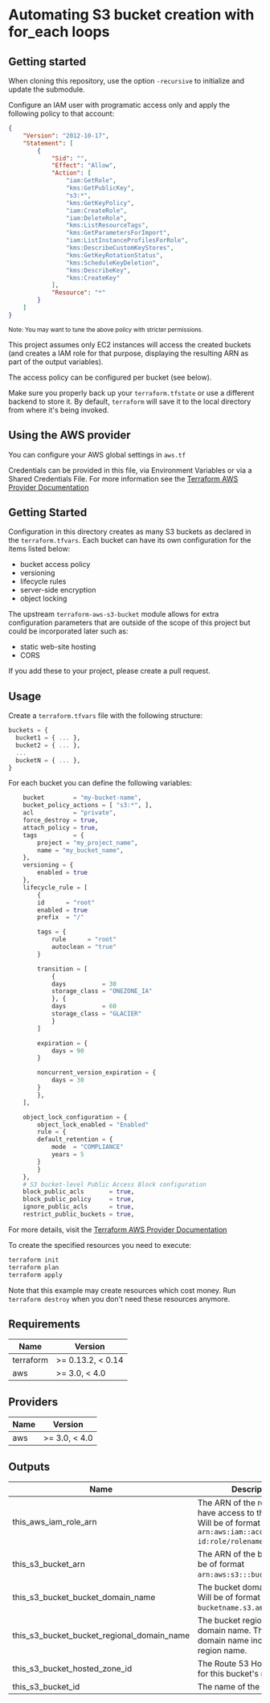 # Automating S3 bucket creation with for_each loops

## Getting started

When cloning this repository, use the option `-recursive` to initialize and update the submodule.

Configure an IAM user with programatic access only and apply the following policy to that account:

```json
{
    "Version": "2012-10-17",
    "Statement": [
        {
            "Sid": "",
            "Effect": "Allow",
            "Action": [
                "iam:GetRole",
                "kms:GetPublicKey",
                "s3:*",
                "kms:GetKeyPolicy",
                "iam:CreateRole",
                "iam:DeleteRole",
                "kms:ListResourceTags",
                "kms:GetParametersForImport",
                "iam:ListInstanceProfilesForRole",
                "kms:DescribeCustomKeyStores",
                "kms:GetKeyRotationStatus",
                "kms:ScheduleKeyDeletion",
                "kms:DescribeKey",
                "kms:CreateKey"
            ],
            "Resource": "*"
        }
    ]
}
```

<sub>Note: You may want to tune the above policy with stricter permissions.</sub>

This project assumes only EC2 instances will access the created buckets (and creates a IAM role for that purpose, displaying the resulting ARN as part of the output variables).

The access policy can be configured per bucket (see below).

Make sure you properly back up your `terraform.tfstate` or use a different backend to store it. By default, `terraform` will save it to the local directory from where it's being invoked.

## Using the AWS provider

You can configure your AWS global settings in `aws.tf`

Credentials can be provided in this file, via Environment Variables or via a Shared Credentials File. For more information see the [Terraform AWS Provider Documentation](https://registry.terraform.io/providers/hashicorp/aws/latest/docs#authentication)

## Getting Started

Configuration in this directory creates as many S3 buckets as declared in the `terraform.tfvars`. Each bucket can have its own configuration for the items listed below:

- bucket access policy
- versioning
- lifecycle rules
- server-side encryption
- object locking

The upstream `terraform-aws-s3-bucket` module allows for extra configuration parameters that are outside of the scope of this project but could be incorporated later such as:

- static web-site hosting
- CORS

If you add these to your project, please create a pull request.

## Usage

Create a `terraform.tfvars` file with the following structure:

```tf
buckets = {
  bucket1 = { ... },
  bucket2 = { ... },
  ...
  bucketN = { ... },
}
```

For each bucket you can define the following variables:

```tf
    bucket        = "my-bucket-name",
    bucket_policy_actions = [ "s3:*", ],
    acl           = "private",
    force_destroy = true,
    attach_policy = true,
    tags          = {
        project = "my_project_name",
        name = "my_bucket_name",
    },
    versioning = {
        enabled = true
    },
    lifecycle_rule = [
        {
        id      = "root"
        enabled = true
        prefix  = "/"

        tags = {
            rule      = "root"
            autoclean = "true"
        }

        transition = [
            {
            days          = 30
            storage_class = "ONEZONE_IA"
            }, {
            days          = 60
            storage_class = "GLACIER"
            }
        ]

        expiration = {
            days = 90
        }

        noncurrent_version_expiration = {
            days = 30
        }
        },
    ],

    object_lock_configuration = {
        object_lock_enabled = "Enabled"
        rule = {
        default_retention = {
            mode  = "COMPLIANCE"
            years = 5
        }
        }
    },
    # S3 bucket-level Public Access Block configuration
    block_public_acls       = true,
    block_public_policy     = true,
    ignore_public_acls      = true,
    restrict_public_buckets = true,
```

For more details, visit the [Terraform AWS Provider Documentation](https://registry.terraform.io/providers/hashicorp/aws/latest/docs)

To create the specified resources you need to execute:

```bash
terraform init
terraform plan
terraform apply
```

Note that this example may create resources which cost money. Run `terraform destroy` when you don't need these resources anymore.

## Requirements

| Name | Version |
|------|---------|
| terraform | >= 0.13.2, < 0.14 |
| aws | >= 3.0, < 4.0 |

## Providers

| Name | Version |
|------|---------|
| aws | >= 3.0, < 4.0 |

## Outputs

| Name | Description |
|------|-------------|
| this\_aws\_iam\_role\_arn | The ARN of the role that will have access to the buckets. Will be of format `arn:aws:iam::account-id:role/rolename`. |
| this\_s3\_bucket\_arn | The ARN of the bucket. Will be of format `arn:aws:s3:::bucketname`. |
| this\_s3\_bucket\_bucket\_domain\_name | The bucket domain name. Will be of format `bucketname.s3.amazonaws.com`. |
| this\_s3\_bucket\_bucket\_regional\_domain\_name | The bucket region-specific domain name. The bucket domain name including the region name. |
| this\_s3\_bucket\_hosted\_zone\_id | The Route 53 Hosted Zone ID for this bucket's region. |
| this\_s3\_bucket\_id | The name of the bucket. |
